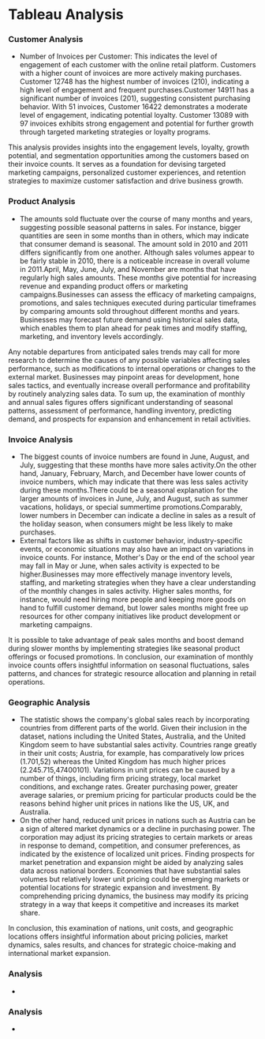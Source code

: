 # Tableau Analysis


### Customer Analysis

- Number of Invoices per Customer: This indicates the level of engagement of each customer with the online retail platform. Customers with a higher count of invoices are more actively making purchases.
Customer 12748 has the highest number of invoices (210), indicating a high level of engagement and frequent purchases.Customer 14911 has a significant number of invoices (201), suggesting consistent purchasing behavior.
With 51 invoices, Customer 16422 demonstrates a moderate level of engagement, indicating potential loyalty.
Customer 13089 with 97 invoices exhibits strong engagement and potential for further growth through targeted marketing strategies or loyalty programs.

This analysis provides insights into the engagement levels, loyalty, growth potential, and segmentation opportunities among the customers based on their invoice counts. It serves as a foundation for devising targeted marketing campaigns, personalized customer experiences, and retention strategies to maximize customer satisfaction and drive business growth.

### Product Analysis

- The amounts sold fluctuate over the course of many months and years, suggesting possible seasonal patterns in sales. For instance, bigger quantities are seen in some months than in others, which may indicate that consumer demand is seasonal. The amount sold in 2010 and 2011 differs significantly from one another. Although sales volumes appear to be fairly stable in 2010, there is a noticeable increase in overall volume in 2011.April, May, June, July, and November are months that have regularly high sales amounts. These months give potential for increasing revenue and expanding product offers or marketing campaigns.Businesses can assess the efficacy of marketing campaigns, promotions, and sales techniques executed during particular timeframes by comparing amounts sold throughout different months and years.
Businesses may forecast future demand using historical sales data, which enables them to plan ahead for peak times and modify staffing, marketing, and inventory levels accordingly.

Any notable departures from anticipated sales trends may call for more research to determine the causes of any possible variables affecting sales performance, such as modifications to internal operations or changes to the external market. Businesses may pinpoint areas for development, hone sales tactics, and eventually increase overall performance and profitability by routinely analyzing sales data. To sum up, the examination of monthly and annual sales figures offers significant understanding of seasonal patterns, assessment of performance, handling inventory, predicting demand, and prospects for expansion and enhancement in retail activities.


### Invoice Analysis 

- The biggest counts of invoice numbers are found in June, August, and July, suggesting that these months have more sales activity.On the other hand, January, February, March, and December have lower counts of invoice numbers, which may indicate that there was less sales activity during these months.There could be a seasonal explanation for the larger amounts of invoices in June, July, and August, such as summer vacations, holidays, or special summertime promotions.Comparably, lower numbers in December can indicate a decline in sales as a result of the holiday season, when consumers might be less likely to make purchases.
- External factors like as shifts in customer behavior,
industry-specific events, or economic situations may also have an impact on variations in invoice counts. For instance, Mother's Day or the end of the school year may fall in May or June, when sales activity is expected to be higher.Businesses may more effectively manage inventory levels, staffing, and marketing strategies when they have a clear understanding of the monthly changes in sales activity. Higher sales months, for instance, would need hiring more people and keeping more goods on hand to fulfill customer demand, but lower sales months might free up resources for other company initiatives like product development or marketing campaigns.

It is possible to take advantage of peak sales months and boost demand during slower months by implementing strategies like seasonal product offerings or focused promotions. In conclusion, our examination of monthly invoice counts offers insightful information on seasonal fluctuations, sales patterns, and chances for strategic resource allocation and planning in retail operations.


### Geographic Analysis

- The statistic shows the company's global sales reach by incorporating countries from different parts of the world.
Given their inclusion in the dataset, nations including the United States, Australia, and the United Kingdom seem to have substantial sales activity. Countries range greatly in their unit costs; Austria, for example, has comparatively low prices (1.701,52) whereas the United Kingdom has much higher prices (2.245.715,47400101). Variations in unit prices can be caused by a number of things, including firm pricing strategy, local market conditions, and exchange rates. Greater purchasing power, greater average salaries, or premium pricing for particular products could be the reasons behind higher unit prices in nations like the US, UK, and Australia.
- On the other hand, reduced unit prices in nations such as Austria can be a sign of altered market dynamics or a decline in purchasing power. The corporation may adjust its pricing strategies to certain markets or areas in response to demand, competition, and consumer preferences, as indicated by the existence of localized unit prices. Finding prospects for market penetration and expansion might be aided by analyzing sales data across national borders. Economies that have substantial sales volumes but relatively lower unit pricing could be emerging markets or potential locations for strategic expansion and investment. By comprehending pricing dynamics, the business may modify its pricing strategy in a way that keeps it competitive and increases its market share.

 In conclusion, this examination of nations, unit costs, and geographic locations offers insightful information about pricing policies, market dynamics, sales results, and chances for strategic choice-making and international market expansion.
 

###  Analysis

-


###  Analysis

-




